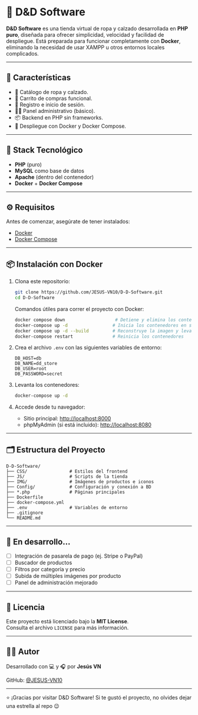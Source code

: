 
# 🛒 D&D Software

**D&D Software** es una tienda virtual de ropa y calzado desarrollada en **PHP puro**, diseñada para ofrecer simplicidad, velocidad y facilidad de despliegue. Está preparada para funcionar completamente con **Docker**, eliminando la necesidad de usar XAMPP u otros entornos locales complicados.

---

## 🚀 Características

- 🧢 Catálogo de ropa y calzado.
- 🛒 Carrito de compras funcional.
- 👤 Registro e inicio de sesión.
- 🧑‍💼 Panel administrativo (básico).
- 📦 Backend en PHP sin frameworks.
- 🐳 Despliegue con Docker y Docker Compose.

---

## 🐳 Stack Tecnológico

- **PHP** (puro)
- **MySQL** como base de datos
- **Apache** (dentro del contenedor)
- **Docker** + **Docker Compose**

---

## ⚙️ Requisitos

Antes de comenzar, asegúrate de tener instalados:

- [Docker](https://www.docker.com/)
- [Docker Compose](https://docs.docker.com/compose/)

---

## 📦 Instalación con Docker

1. Clona este repositorio:

   ```bash
   git clone https://github.com/JESUS-VN10/D-D-Software.git
   cd D-D-Software
   ```

   Comandos útiles para correr el proyecto con Docker:

   ```bash
   docker compose down                   # Detiene y elimina los contenedores
   docker-compose up -d                 # Inicia los contenedores en segundo plano
   docker compose up -d --build         # Reconstruye la imagen y levanta contenedores
   docker-compose restart               # Reinicia los contenedores
   ```

2. Crea el archivo `.env` con las siguientes variables de entorno:

   ```env
   DB_HOST=db
   DB_NAME=dd_store
   DB_USER=root
   DB_PASSWORD=secret
   ```

3. Levanta los contenedores:

   ```bash
   docker-compose up -d
   ```

4. Accede desde tu navegador:

   - Sitio principal: [http://localhost:8000](http://localhost:8000)
   - phpMyAdmin (si está incluido): [http://localhost:8080](http://localhost:8080)

---

## 🗂️ Estructura del Proyecto

```
D-D-Software/
├── CSS/                # Estilos del frontend
├── JS/                 # Scripts de la tienda
├── IMG/                # Imágenes de productos e iconos
├── Config/             # Configuración y conexión a BD
├── *.php               # Páginas principales
├── Dockerfile
├── docker-compose.yml
├── .env                # Variables de entorno
├── .gitignore
└── README.md
```

---

## 🧪 En desarrollo...

- [ ] Integración de pasarela de pago (ej. Stripe o PayPal)
- [ ] Buscador de productos
- [ ] Filtros por categoría y precio
- [ ] Subida de múltiples imágenes por producto
- [ ] Panel de administración mejorado

---

## 📄 Licencia

Este proyecto está licenciado bajo la **MIT License**.  
Consulta el archivo `LICENSE` para más información.

---

## 👨‍💻 Autor

Desarrollado con 💻 y 🎧 por **Jesús VN**

GitHub: [@JESUS-VN10](https://github.com/JESUS-VN10)

---

⭐ ¡Gracias por visitar D&D Software! Si te gustó el proyecto, no olvides dejar una estrella al repo 😉
